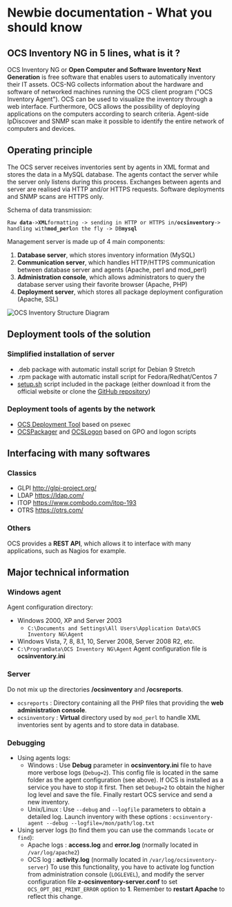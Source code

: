 # Newbie documentation - What you should know
## OCS Inventory NG in 5 lines, what is it ?

OCS Inventory NG or **Open Computer and Software Inventory Next Generation** is free software that enables
users to automatically inventory their IT assets. OCS-NG collects information about the hardware and software
of networked machines running the OCS client program ("OCS Inventory Agent"). OCS can be used to visualize
the inventory through a web interface. Furthermore, OCS allows the possibility of deploying applications
on the computers according to search criteria. Agent-side IpDiscover and SNMP scan make it possible to identify
the entire network of computers and devices.

## Operating principle

The OCS server receives inventories sent by agents in XML format and stores the data in a MySQL database.
The agents contact the server while the server only listens during this process.
Exchanges between agents and server are realised via HTTP and/or HTTPS requests. Software deployments and SNMP scans are HTTPS only.

Schema of data transmission:

`Raw `**`data`**` -> `**`XML`**` formatting -> sending in HTTP or HTTPS in `**`/ocsinventory`**` -> handling with `**`mod_perl`**` on the fly -> DB `**`mysql`**

Management server is made up of 4 main components:

1. **Database server**, which stores inventory information (MySQL)
2. **Communication server**, which handles HTTP/HTTPS communication between database server and agents
(Apache, perl and mod_perl)
3. **Administration console**, which allows administrators to query the database server using their
favorite browser (Apache, PHP)
4. **Deployment server**, which stores all package deployment configuration (Apache, SSL)

![OCS Inventory Structure Diagram](../../img/server/schema/architecture_ocs.png)

## Deployment tools of the solution

### **Simplified installation of server**
* .deb package with automatic install script for Debian 9 Stretch
* .rpm package with automatic install script for Fedora/Redhat/Centos 7
* [setup.sh](https://github.com/OCSInventory-NG/OCSInventory-Server/blob/master/setup.sh) script included in the package (either download it from the official website or clone the [GitHub repository](https://github.com/OCSInventory-NG/OCSInventory-Server))

### **Deployment tools of agents by the network**
* [OCS Deployment Tool](../07.OCS-Tools/OCS-Inventory-NG-Agent-Deployement-Tool.md) based on psexec
* [OCSPackager](../07.OCS-Tools/OCS-Windows-Packager.md) and
[OCSLogon](../03.Basic-documentation/Setting-up-the-Windows-Agent-2.x-on-client-computers.md#deploying-agent-using-launcher-ocslogonexe-through-login-script-or-active-directory-gpo)
based on GPO and logon scripts

## Interfacing with many softwares

### **Classics**
* GLPI http://glpi-project.org/
* LDAP https://ldap.com/
* ITOP https://www.combodo.com/itop-193
* OTRS https://otrs.com/

### **Others**
OCS provides a **REST API**, which allows it to interface with many applications, such as Nagios for example.

## Major technical information

### **Windows agent**
Agent configuration directory:
* Windows 2000, XP and Server 2003
  * `C:\Documents and Settings\All Users\Application Data\OCS Inventory NG\Agent`
* Windows Vista, 7, 8, 8.1, 10, Server 2008, Server 2008 R2, etc.
* `C:\ProgramData\OCS Inventory NG\Agent`
Agent configuration file is **ocsinventory.ini**

### **Server**
Do not mix up the directories **/ocsinventory** and **/ocsreports**.
* `ocsreports` : Directory containing all the PHP files that providing the **web administration console**.
* `ocsinventory` : **Virtual** directory used by `mod_perl` to handle XML inventories sent by agents
and to store data in database.

### **Debugging**
* Using agents logs:
    * Windows : Use **Debug** parameter in **ocsinventory.ini** file to have more verbose logs (`Debug=2`).
    This config file is located in the same folder as the agent configuration (see above).
If OCS is installed as a service you have to stop it first. Then set `Debug=2` to obtain the higher
 log level and save the file. Finally restart OCS service and send a new inventory.
    * Unix/Linux : Use `--debug` and `--logfile` parameters to obtain a detailed log.
Launch inventory with these options : `ocsinventory-agent --debug --logfile=/mon/path/log.txt`
* Using server logs (to find them you can use the commands `locate` or `find`):
    * Apache logs : **access.log** and **error.log** (normally located in `/var/log/apache2`)
    * OCS log : **activity.log** (normally located in `/var/log/ocsinventory-server`)
To use this functionality, you have to activate log function from administration console (`LOGLEVEL`),
and modify the server configuration file **z-ocsinventory-server.conf** to set
`OCS_OPT_DBI_PRINT_ERROR` option to **1**. Remember to **restart Apache** to reflect this change.
